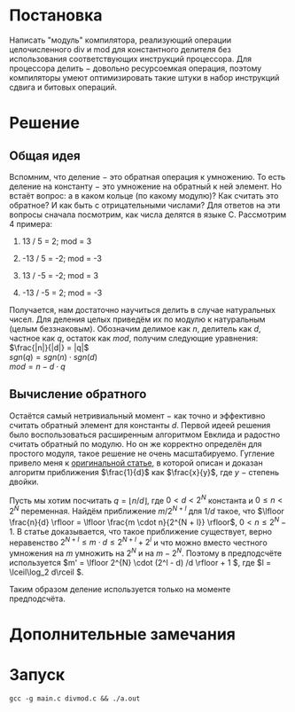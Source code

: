 # Постановка
Написать "модуль" компилятора, реализующий операции целочисленного div и mod для константного делителя без использования соответствующих инструкций процессора.
Для процессора делить $-$ довольно ресурсоемкая операция, поэтому компиляторы умеют оптимизировать такие штуки в набор инструкций сдвига и битовых операций.

# Решение
## Общая идея
Вспомним, что деление $-$ это обратная операция к умножению. То есть деление на константу $-$ это умножение на обратный к ней элемент. Но встаёт вопрос: а в каком кольце (по какому модулю)? Как считать это обратное? И как быть с отрицательными числами? Для ответов на эти вопросы сначала посмотрим, как числа делятся в языке С. Рассмотрим 4 примера:
1.  13 / 5 = 2; mod = 3

2. -13 / 5 = -2; mod = -3

3. 13 / -5 = -2; mod = 3

4. -13 / -5 = 2; mod = -3

Получается, нам достаточно научиться делить в случае натуральных чисел. Для деления целых приведём их по модулю к натуральным (целым беззнаковым). Обозначим делимое как $n$, делитель как $d$, частное как $q$, остаток как $mod$, получим следующие уравнения: \
$\frac{|n|}{|d|} = |q|$ \
$sgn(q) = sgn(n) \cdot sgn(d)$ \
$mod = n - d \cdot q$ 

## Вычисление обратного
Остаётся самый нетривиальный момент $-$ как точно и эффективно считать обратный элемент для константы $d$. Первой идеей решения было воспользоваться расширенным алгоритмом Евклида и радостно считать обратный по модулю. Но он же корректно определён для простого модуля, такое решение не очень масштабируемо. Гугление привело меня к [оригинальной статье](https://gmplib.org/~tege/divcnst-pldi94.pdf), в которой описан и доказан алгоритм приближения $\frac{1}{d}$ как $\frac{x}{y}$, где $y$ $-$ степень двойки. 

Пусть мы хотим посчитать $q = \lfloor n / d \rfloor$, где $0 < d < 2^N$ константа и $0 \leq n < 2^N$ переменная. Найдём приближение $m / 2^{N + l}$ для $1 / d$ такое, что $\lfloor \frac{n}{d} \rfloor = \lfloor \frac{m \cdot n}{2^{N + l}} \rfloor$, $0 < n \leq 2^{N} - 1$. В статье доказывается, что такое приближение существует, верно неравенство $2^{N + l} \leq m \cdot d \leq 2^{N + l} + 2^l$ и что можно вместо честного умножения на $m$ умножить на $2^N$ и на $m - 2^N$. Поэтому в предподсчёте используется $m' = \lfloor 2^{N} \cdot (2^l - d) /d \rfloor + 1 $, где $l = \lceil\log_2 d\rceil $.

Таким образом деление используется только на моменте предподсчёта. 

# Дополнительные замечания


# Запуск
```
gcc -g main.c divmod.c && ./a.out
```
